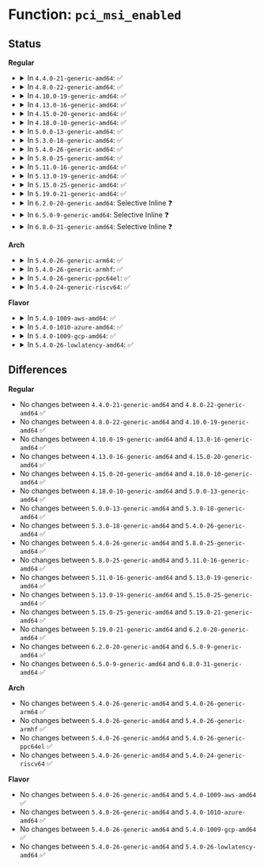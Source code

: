 # Function: <code>pci_msi_enabled</code>

## Status
<b>Regular</b>
<ul>
<li>
<details>
<summary>In <code>4.4.0-21-generic-amd64</code>: ✅</summary>

```c
int pci_msi_enabled()
```

```json
{
  "name": "pci_msi_enabled",
  "collision_type": "Unique Global",
  "inline_type": "No",
  "funcs": [
    {
      "addr": 18446744071583381184,
      "name": "pci_msi_enabled",
      "external": true,
      "loc": "drivers/pci/msi.c:1023",
      "file": "drivers/pci/msi.c",
      "inline": "seen, unknown",
      "caller_inline": [],
      "caller_func": [
        "drivers/pci/quirks.c:nv_msi_ht_cap_quirk_leaf",
        "drivers/pci/quirks.c:nv_msi_ht_cap_quirk_all",
        "drivers/pci/pcie/aer/aerdrv.c:aer_service_init",
        "drivers/acpi/pci_root.c:acpi_pci_root_add"
      ]
    }
  ],
  "symbols": [
    {
      "addr": 18446744071583381184,
      "name": "pci_msi_enabled",
      "section": ".text",
      "bind": "STB_GLOBAL",
      "size": 17
    }
  ]
}
```
</details>
</li>
<li>
<details>
<summary>In <code>4.8.0-22-generic-amd64</code>: ✅</summary>

```c
int pci_msi_enabled()
```

```json
{
  "name": "pci_msi_enabled",
  "collision_type": "Unique Global",
  "inline_type": "No",
  "funcs": [
    {
      "addr": 18446744071583694688,
      "name": "pci_msi_enabled",
      "external": true,
      "loc": "drivers/pci/msi.c:1036",
      "file": "drivers/pci/msi.c",
      "inline": "seen, unknown",
      "caller_inline": [],
      "caller_func": [
        "drivers/pci/quirks.c:nv_msi_ht_cap_quirk_leaf",
        "drivers/pci/quirks.c:nv_msi_ht_cap_quirk_all",
        "drivers/pci/pcie/aer/aerdrv.c:aer_service_init",
        "drivers/acpi/pci_root.c:acpi_pci_root_add"
      ]
    }
  ],
  "symbols": [
    {
      "addr": 18446744071583694688,
      "name": "pci_msi_enabled",
      "section": ".text",
      "bind": "STB_GLOBAL",
      "size": 17
    }
  ]
}
```
</details>
</li>
<li>
<details>
<summary>In <code>4.10.0-19-generic-amd64</code>: ✅</summary>

```c
int pci_msi_enabled()
```

```json
{
  "name": "pci_msi_enabled",
  "collision_type": "Unique Global",
  "inline_type": "No",
  "funcs": [
    {
      "addr": 18446744071583832800,
      "name": "pci_msi_enabled",
      "external": true,
      "loc": "drivers/pci/msi.c:1056",
      "file": "drivers/pci/msi.c",
      "inline": "seen, unknown",
      "caller_inline": [],
      "caller_func": [
        "drivers/pci/quirks.c:nv_msi_ht_cap_quirk_leaf",
        "drivers/pci/quirks.c:nv_msi_ht_cap_quirk_all",
        "drivers/pci/pcie/aer/aerdrv.c:aer_service_init",
        "drivers/acpi/pci_root.c:acpi_pci_root_add"
      ]
    }
  ],
  "symbols": [
    {
      "addr": 18446744071583832800,
      "name": "pci_msi_enabled",
      "section": ".text",
      "bind": "STB_GLOBAL",
      "size": 17
    }
  ]
}
```
</details>
</li>
<li>
<details>
<summary>In <code>4.13.0-16-generic-amd64</code>: ✅</summary>

```c
int pci_msi_enabled()
```

```json
{
  "name": "pci_msi_enabled",
  "collision_type": "Unique Global",
  "inline_type": "No",
  "funcs": [
    {
      "addr": 18446744071583875264,
      "name": "pci_msi_enabled",
      "external": true,
      "loc": "drivers/pci/msi.c:1016",
      "file": "drivers/pci/msi.c",
      "inline": "seen, unknown",
      "caller_inline": [],
      "caller_func": [
        "drivers/pci/quirks.c:nv_msi_ht_cap_quirk_leaf",
        "drivers/pci/quirks.c:nv_msi_ht_cap_quirk_all",
        "drivers/pci/pcie/aer/aerdrv.c:aer_service_init",
        "drivers/acpi/pci_root.c:acpi_pci_root_add"
      ]
    }
  ],
  "symbols": [
    {
      "addr": 18446744071583875264,
      "name": "pci_msi_enabled",
      "section": ".text",
      "bind": "STB_GLOBAL",
      "size": 17
    }
  ]
}
```
</details>
</li>
<li>
<details>
<summary>In <code>4.15.0-20-generic-amd64</code>: ✅</summary>

```c
int pci_msi_enabled()
```

```json
{
  "name": "pci_msi_enabled",
  "collision_type": "Unique Global",
  "inline_type": "No",
  "funcs": [
    {
      "addr": 18446744071584138720,
      "name": "pci_msi_enabled",
      "external": true,
      "loc": "drivers/pci/msi.c:1016",
      "file": "drivers/pci/msi.c",
      "inline": "seen, unknown",
      "caller_inline": [],
      "caller_func": [
        "drivers/pci/quirks.c:nv_msi_ht_cap_quirk_leaf",
        "drivers/pci/quirks.c:nv_msi_ht_cap_quirk_all",
        "drivers/pci/pcie/aer/aerdrv.c:aer_service_init",
        "drivers/acpi/pci_root.c:acpi_pci_root_add"
      ]
    }
  ],
  "symbols": [
    {
      "addr": 18446744071584138720,
      "name": "pci_msi_enabled",
      "section": ".text",
      "bind": "STB_GLOBAL",
      "size": 17
    }
  ]
}
```
</details>
</li>
<li>
<details>
<summary>In <code>4.18.0-10-generic-amd64</code>: ✅</summary>

```c
int pci_msi_enabled()
```

```json
{
  "name": "pci_msi_enabled",
  "collision_type": "Unique Global",
  "inline_type": "No",
  "funcs": [
    {
      "addr": 18446744071584355440,
      "name": "pci_msi_enabled",
      "external": true,
      "loc": "drivers/pci/msi.c:1016",
      "file": "drivers/pci/msi.c",
      "inline": "seen, unknown",
      "caller_inline": [],
      "caller_func": [
        "drivers/pci/quirks.c:nv_msi_ht_cap_quirk_leaf",
        "drivers/pci/quirks.c:nv_msi_ht_cap_quirk_all",
        "drivers/pci/pcie/aer.c:aer_service_init",
        "drivers/acpi/pci_root.c:acpi_pci_root_add"
      ]
    }
  ],
  "symbols": [
    {
      "addr": 18446744071584355440,
      "name": "pci_msi_enabled",
      "section": ".text",
      "bind": "STB_GLOBAL",
      "size": 17
    }
  ]
}
```
</details>
</li>
<li>
<details>
<summary>In <code>5.0.0-13-generic-amd64</code>: ✅</summary>

```c
int pci_msi_enabled()
```

```json
{
  "name": "pci_msi_enabled",
  "collision_type": "Unique Global",
  "inline_type": "No",
  "funcs": [
    {
      "addr": 18446744071584450512,
      "name": "pci_msi_enabled",
      "external": true,
      "loc": "drivers/pci/msi.c:1014",
      "file": "drivers/pci/msi.c",
      "inline": "seen, unknown",
      "caller_inline": [],
      "caller_func": [
        "drivers/pci/quirks.c:nv_msi_ht_cap_quirk_leaf",
        "drivers/pci/quirks.c:nv_msi_ht_cap_quirk_all",
        "drivers/pci/pcie/aer.c:pcie_aer_init",
        "drivers/acpi/pci_root.c:acpi_pci_root_add"
      ]
    }
  ],
  "symbols": [
    {
      "addr": 18446744071584450512,
      "name": "pci_msi_enabled",
      "section": ".text",
      "bind": "STB_GLOBAL",
      "size": 17
    }
  ]
}
```
</details>
</li>
<li>
<details>
<summary>In <code>5.3.0-18-generic-amd64</code>: ✅</summary>

```c
int pci_msi_enabled()
```

```json
{
  "name": "pci_msi_enabled",
  "collision_type": "Unique Global",
  "inline_type": "No",
  "funcs": [
    {
      "addr": 18446744071584647264,
      "name": "pci_msi_enabled",
      "external": true,
      "loc": "drivers/pci/msi.c:1049",
      "file": "drivers/pci/msi.c",
      "inline": "seen, unknown",
      "caller_inline": [],
      "caller_func": [
        "drivers/pci/quirks.c:nv_msi_ht_cap_quirk_leaf",
        "drivers/pci/quirks.c:nv_msi_ht_cap_quirk_all",
        "drivers/pci/pcie/aer.c:pcie_aer_init",
        "drivers/acpi/pci_root.c:negotiate_os_control"
      ]
    }
  ],
  "symbols": [
    {
      "addr": 18446744071584647264,
      "name": "pci_msi_enabled",
      "section": ".text",
      "bind": "STB_GLOBAL",
      "size": 17
    }
  ]
}
```
</details>
</li>
<li>
<details>
<summary>In <code>5.4.0-26-generic-amd64</code>: ✅</summary>

```c
int pci_msi_enabled()
```

```json
{
  "name": "pci_msi_enabled",
  "collision_type": "Unique Global",
  "inline_type": "No",
  "funcs": [
    {
      "addr": 18446744071584784896,
      "name": "pci_msi_enabled",
      "external": true,
      "loc": "drivers/pci/msi.c:1050",
      "file": "drivers/pci/msi.c",
      "inline": "seen, unknown",
      "caller_inline": [],
      "caller_func": [
        "drivers/pci/quirks.c:nv_msi_ht_cap_quirk_leaf",
        "drivers/pci/quirks.c:nv_msi_ht_cap_quirk_all",
        "drivers/pci/pcie/aer.c:pcie_aer_init",
        "drivers/acpi/pci_root.c:negotiate_os_control"
      ]
    }
  ],
  "symbols": [
    {
      "addr": 18446744071584784896,
      "name": "pci_msi_enabled",
      "section": ".text",
      "bind": "STB_GLOBAL",
      "size": 17
    }
  ]
}
```
</details>
</li>
<li>
<details>
<summary>In <code>5.8.0-25-generic-amd64</code>: ✅</summary>

```c
int pci_msi_enabled()
```

```json
{
  "name": "pci_msi_enabled",
  "collision_type": "Unique Global",
  "inline_type": "No",
  "funcs": [
    {
      "addr": 18446744071585476736,
      "name": "pci_msi_enabled",
      "external": true,
      "loc": "drivers/pci/msi.c:1050",
      "file": "drivers/pci/msi.c",
      "inline": "seen, unknown",
      "caller_inline": [],
      "caller_func": [
        "drivers/pci/pcie/aer.c:pci_aer_available",
        "drivers/pci/quirks.c:nv_msi_ht_cap_quirk_leaf",
        "drivers/pci/quirks.c:nv_msi_ht_cap_quirk_all",
        "drivers/acpi/pci_root.c:negotiate_os_control"
      ]
    }
  ],
  "symbols": [
    {
      "addr": 18446744071585476736,
      "name": "pci_msi_enabled",
      "section": ".text",
      "bind": "STB_GLOBAL",
      "size": 17
    }
  ]
}
```
</details>
</li>
<li>
<details>
<summary>In <code>5.11.0-16-generic-amd64</code>: ✅</summary>

```c
int pci_msi_enabled()
```

```json
{
  "name": "pci_msi_enabled",
  "collision_type": "Unique Global",
  "inline_type": "No",
  "funcs": [
    {
      "addr": 18446744071585516976,
      "name": "pci_msi_enabled",
      "external": true,
      "loc": "drivers/pci/msi.c:1074",
      "file": "drivers/pci/msi.c",
      "inline": "seen, unknown",
      "caller_inline": [],
      "caller_func": [
        "drivers/pci/pcie/aer.c:pci_aer_available",
        "drivers/pci/quirks.c:nv_msi_ht_cap_quirk_leaf",
        "drivers/pci/quirks.c:nv_msi_ht_cap_quirk_all",
        "drivers/pci/controller/dwc/pcie-designware-host.c:dw_pcie_host_init",
        "drivers/pci/controller/dwc/pcie-designware-host.c:dw_pcie_host_init",
        "drivers/acpi/pci_root.c:negotiate_os_control"
      ]
    }
  ],
  "symbols": [
    {
      "addr": 18446744071585516976,
      "name": "pci_msi_enabled",
      "section": ".text",
      "bind": "STB_GLOBAL",
      "size": 17
    }
  ]
}
```
</details>
</li>
<li>
<details>
<summary>In <code>5.13.0-19-generic-amd64</code>: ✅</summary>

```c
int pci_msi_enabled()
```

```json
{
  "name": "pci_msi_enabled",
  "collision_type": "Unique Global",
  "inline_type": "No",
  "funcs": [
    {
      "addr": 18446744071585395536,
      "name": "pci_msi_enabled",
      "external": true,
      "loc": "drivers/pci/msi.c:1080",
      "file": "drivers/pci/msi.c",
      "inline": "seen, unknown",
      "caller_inline": [],
      "caller_func": [
        "drivers/pci/pcie/aer.c:pci_aer_available",
        "drivers/pci/quirks.c:nv_msi_ht_cap_quirk_leaf",
        "drivers/pci/quirks.c:nv_msi_ht_cap_quirk_all",
        "drivers/pci/controller/dwc/pcie-designware-host.c:dw_pcie_setup_rc",
        "drivers/pci/controller/dwc/pcie-designware-host.c:dw_pcie_host_init"
      ]
    }
  ],
  "symbols": [
    {
      "addr": 18446744071585395536,
      "name": "pci_msi_enabled",
      "section": ".text",
      "bind": "STB_GLOBAL",
      "size": 17
    }
  ]
}
```
</details>
</li>
<li>
<details>
<summary>In <code>5.15.0-25-generic-amd64</code>: ✅</summary>

```c
int pci_msi_enabled()
```

```json
{
  "name": "pci_msi_enabled",
  "collision_type": "Unique Global",
  "inline_type": "No",
  "funcs": [
    {
      "addr": 18446744071585857776,
      "name": "pci_msi_enabled",
      "external": true,
      "loc": "drivers/pci/msi.c:988",
      "file": "drivers/pci/msi.c",
      "inline": "seen, unknown",
      "caller_inline": [],
      "caller_func": [
        "drivers/pci/pcie/aer.c:pci_aer_available",
        "drivers/pci/quirks.c:nv_msi_ht_cap_quirk_leaf",
        "drivers/pci/quirks.c:nv_msi_ht_cap_quirk_all",
        "drivers/pci/controller/dwc/pcie-designware-host.c:dw_pcie_setup_rc",
        "drivers/pci/controller/dwc/pcie-designware-host.c:dw_pcie_host_init"
      ]
    }
  ],
  "symbols": [
    {
      "addr": 18446744071585857776,
      "name": "pci_msi_enabled",
      "section": ".text",
      "bind": "STB_GLOBAL",
      "size": 17
    }
  ]
}
```
</details>
</li>
<li>
<details>
<summary>In <code>5.19.0-21-generic-amd64</code>: ✅</summary>

```c
int pci_msi_enabled()
```

```json
{
  "name": "pci_msi_enabled",
  "collision_type": "Unique Global",
  "inline_type": "No",
  "funcs": [
    {
      "addr": 18446744071587051456,
      "name": "pci_msi_enabled",
      "external": true,
      "loc": "drivers/pci/msi/msi.c:1137",
      "file": "drivers/pci/msi/msi.c",
      "inline": "seen, unknown",
      "caller_inline": [],
      "caller_func": [
        "drivers/pci/pcie/aer.c:pci_aer_available",
        "drivers/pci/quirks.c:nv_msi_ht_cap_quirk_leaf",
        "drivers/pci/quirks.c:nv_msi_ht_cap_quirk_all",
        "drivers/pci/controller/dwc/pcie-designware-host.c:dw_pcie_setup_rc",
        "drivers/pci/controller/dwc/pcie-designware-host.c:dw_pcie_host_init"
      ]
    }
  ],
  "symbols": [
    {
      "addr": 18446744071587051456,
      "name": "pci_msi_enabled",
      "section": ".text",
      "bind": "STB_GLOBAL",
      "size": 21
    }
  ]
}
```
</details>
</li>
<li>
<details>
<summary>In <code>6.2.0-20-generic-amd64</code>: Selective Inline ❓</summary>

```c
int pci_msi_enabled()
```

```json
{
  "name": "pci_msi_enabled",
  "collision_type": "Unique Global",
  "inline_type": "Selective",
  "funcs": [
    {
      "addr": 18446744071588235348,
      "name": "pci_msi_enabled",
      "external": true,
      "loc": "drivers/pci/msi/api.c:454",
      "file": "drivers/pci/msi/api.c",
      "inline": "not declared, inlined",
      "caller_inline": [
        "drivers/pci/msi/api.c:pci_free_irq_vectors"
      ],
      "caller_func": [
        "drivers/pci/pcie/aer.c:pcie_aer_init",
        "drivers/pci/pcie/aer.c:pci_aer_init",
        "drivers/pci/quirks.c:nv_msi_ht_cap_quirk_leaf",
        "drivers/pci/quirks.c:nv_msi_ht_cap_quirk_all",
        "drivers/pci/controller/dwc/pcie-designware-host.c:dw_pcie_setup_rc",
        "drivers/pci/controller/dwc/pcie-designware-host.c:dw_pcie_host_init"
      ]
    }
  ],
  "symbols": [
    {
      "addr": 18446744071588233392,
      "name": "pci_msi_enabled",
      "section": ".text",
      "bind": "STB_GLOBAL",
      "size": 21
    }
  ]
}
```
</details>
</li>
<li>
<details>
<summary>In <code>6.5.0-9-generic-amd64</code>: Selective Inline ❓</summary>

```c
int pci_msi_enabled()
```

```json
{
  "name": "pci_msi_enabled",
  "collision_type": "Unique Global",
  "inline_type": "Selective",
  "funcs": [
    {
      "addr": 18446744071588510852,
      "name": "pci_msi_enabled",
      "external": true,
      "loc": "drivers/pci/msi/api.c:454",
      "file": "drivers/pci/msi/api.c",
      "inline": "not declared, inlined",
      "caller_inline": [
        "drivers/pci/msi/api.c:pci_free_irq_vectors"
      ],
      "caller_func": [
        "drivers/pci/pcie/aer.c:pcie_aer_init",
        "drivers/pci/pcie/aer.c:pci_aer_init",
        "drivers/pci/quirks.c:nv_msi_ht_cap_quirk_leaf",
        "drivers/pci/quirks.c:nv_msi_ht_cap_quirk_all",
        "drivers/pci/controller/dwc/pcie-designware-host.c:dw_pcie_setup_rc",
        "drivers/pci/controller/dwc/pcie-designware-host.c:dw_pcie_host_init"
      ]
    }
  ],
  "symbols": [
    {
      "addr": 18446744071588508896,
      "name": "pci_msi_enabled",
      "section": ".text",
      "bind": "STB_GLOBAL",
      "size": 21
    }
  ]
}
```
</details>
</li>
<li>
<details>
<summary>In <code>6.8.0-31-generic-amd64</code>: Selective Inline ❓</summary>

```c
int pci_msi_enabled()
```

```json
{
  "name": "pci_msi_enabled",
  "collision_type": "Unique Global",
  "inline_type": "Selective",
  "funcs": [
    {
      "addr": 18446744071588809444,
      "name": "pci_msi_enabled",
      "external": true,
      "loc": "drivers/pci/msi/api.c:454",
      "file": "drivers/pci/msi/api.c",
      "inline": "not declared, inlined",
      "caller_inline": [
        "drivers/pci/msi/api.c:pci_free_irq_vectors"
      ],
      "caller_func": [
        "drivers/pci/pcie/aer.c:pcie_aer_init",
        "drivers/pci/pcie/aer.c:pci_aer_init",
        "drivers/pci/quirks.c:nv_msi_ht_cap_quirk_leaf",
        "drivers/pci/quirks.c:nv_msi_ht_cap_quirk_all",
        "drivers/pci/controller/dwc/pcie-designware-host.c:dw_pcie_setup_rc",
        "drivers/pci/controller/dwc/pcie-designware-host.c:dw_pcie_host_init"
      ]
    }
  ],
  "symbols": [
    {
      "addr": 18446744071588807488,
      "name": "pci_msi_enabled",
      "section": ".text",
      "bind": "STB_GLOBAL",
      "size": 21
    }
  ]
}
```
</details>
</li>
</ul>
<b>Arch</b>
<ul>
<li>
<details>
<summary>In <code>5.4.0-26-generic-arm64</code>: ✅</summary>

```c
int pci_msi_enabled()
```

```json
{
  "name": "pci_msi_enabled",
  "collision_type": "Unique Global",
  "inline_type": "No",
  "funcs": [
    {
      "addr": 18446603336497051040,
      "name": "pci_msi_enabled",
      "external": true,
      "loc": "drivers/pci/msi.c:1050",
      "file": "drivers/pci/msi.c",
      "inline": "seen, unknown",
      "caller_inline": [],
      "caller_func": [
        "drivers/pci/quirks.c:nv_msi_ht_cap_quirk_leaf",
        "drivers/pci/quirks.c:nv_msi_ht_cap_quirk_all",
        "drivers/pci/pcie/aer.c:pcie_aer_init",
        "drivers/pci/controller/dwc/pcie-designware-host.c:dw_pcie_host_init",
        "drivers/pci/controller/dwc/pcie-designware-host.c:dw_pcie_host_init",
        "drivers/pci/controller/dwc/pcie-designware-host.c:dw_pcie_host_init",
        "drivers/pci/controller/dwc/pci-imx6.c:imx6_pcie_probe",
        "drivers/acpi/pci_root.c:acpi_pci_root_add"
      ]
    }
  ],
  "symbols": [
    {
      "addr": 18446603336497051040,
      "name": "pci_msi_enabled",
      "section": ".text",
      "bind": "STB_GLOBAL",
      "size": 32
    }
  ]
}
```
</details>
</li>
<li>
<details>
<summary>In <code>5.4.0-26-generic-armhf</code>: ✅</summary>

```c
int pci_msi_enabled()
```

```json
{
  "name": "pci_msi_enabled",
  "collision_type": "Unique Global",
  "inline_type": "No",
  "funcs": [
    {
      "addr": 3230261672,
      "name": "pci_msi_enabled",
      "external": true,
      "loc": "drivers/pci/msi.c:1050",
      "file": "drivers/pci/msi.c",
      "inline": "seen, unknown",
      "caller_inline": [],
      "caller_func": [
        "drivers/pci/quirks.c:nv_msi_ht_cap_quirk_leaf",
        "drivers/pci/quirks.c:nv_msi_ht_cap_quirk_all",
        "drivers/pci/pcie/aer.c:pcie_aer_init",
        "drivers/pci/controller/dwc/pcie-designware-host.c:dw_pcie_host_init",
        "drivers/pci/controller/dwc/pcie-designware-host.c:dw_pcie_host_init",
        "drivers/pci/controller/dwc/pci-imx6.c:imx6_pcie_probe"
      ]
    }
  ],
  "symbols": [
    {
      "addr": 3230261672,
      "name": "pci_msi_enabled",
      "section": ".text",
      "bind": "STB_GLOBAL",
      "size": 36
    }
  ]
}
```
</details>
</li>
<li>
<details>
<summary>In <code>5.4.0-26-generic-ppc64el</code>: ✅</summary>

```c
int pci_msi_enabled()
```

```json
{
  "name": "pci_msi_enabled",
  "collision_type": "Unique Global",
  "inline_type": "No",
  "funcs": [
    {
      "addr": 13835058055291088832,
      "name": "pci_msi_enabled",
      "external": true,
      "loc": "drivers/pci/msi.c:1050",
      "file": "drivers/pci/msi.c",
      "inline": "seen, unknown",
      "caller_inline": [],
      "caller_func": [
        "drivers/pci/quirks.c:nv_msi_ht_cap_quirk_leaf",
        "drivers/pci/quirks.c:nv_msi_ht_cap_quirk_all"
      ]
    }
  ],
  "symbols": [
    {
      "addr": 13835058055291088832,
      "name": "pci_msi_enabled",
      "section": ".text",
      "bind": "STB_GLOBAL",
      "size": 28
    }
  ]
}
```
</details>
</li>
<li>
<details>
<summary>In <code>5.4.0-24-generic-riscv64</code>: ✅</summary>

```c
int pci_msi_enabled()
```

```json
{
  "name": "pci_msi_enabled",
  "collision_type": "Unique Global",
  "inline_type": "No",
  "funcs": [
    {
      "addr": 18446743936275698568,
      "name": "pci_msi_enabled",
      "external": true,
      "loc": "drivers/pci/msi.c:1050",
      "file": "drivers/pci/msi.c",
      "inline": "seen, unknown",
      "caller_inline": [],
      "caller_func": [
        "drivers/pci/quirks.c:nv_msi_ht_cap_quirk_leaf",
        "drivers/pci/quirks.c:nv_msi_ht_cap_quirk_all",
        "drivers/pci/pcie/aer.c:pcie_aer_init",
        "drivers/pci/controller/dwc/pcie-designware-host.c:dw_pcie_host_init",
        "drivers/pci/controller/dwc/pcie-designware-host.c:dw_pcie_host_init",
        "drivers/pci/controller/dwc/pcie-designware-host.c:dw_pcie_host_init"
      ]
    }
  ],
  "symbols": [
    {
      "addr": 18446743936275698568,
      "name": "pci_msi_enabled",
      "section": ".text",
      "bind": "STB_GLOBAL",
      "size": 34
    }
  ]
}
```
</details>
</li>
</ul>
<b>Flavor</b>
<ul>
<li>
<details>
<summary>In <code>5.4.0-1009-aws-amd64</code>: ✅</summary>

```c
int pci_msi_enabled()
```

```json
{
  "name": "pci_msi_enabled",
  "collision_type": "Unique Global",
  "inline_type": "No",
  "funcs": [
    {
      "addr": 18446744071584733648,
      "name": "pci_msi_enabled",
      "external": true,
      "loc": "drivers/pci/msi.c:1050",
      "file": "drivers/pci/msi.c",
      "inline": "seen, unknown",
      "caller_inline": [],
      "caller_func": [
        "drivers/pci/quirks.c:nv_msi_ht_cap_quirk_leaf",
        "drivers/pci/quirks.c:nv_msi_ht_cap_quirk_all",
        "drivers/pci/pcie/aer.c:pcie_aer_init",
        "drivers/acpi/pci_root.c:negotiate_os_control"
      ]
    }
  ],
  "symbols": [
    {
      "addr": 18446744071584733648,
      "name": "pci_msi_enabled",
      "section": ".text",
      "bind": "STB_GLOBAL",
      "size": 17
    }
  ]
}
```
</details>
</li>
<li>
<details>
<summary>In <code>5.4.0-1010-azure-amd64</code>: ✅</summary>

```c
int pci_msi_enabled()
```

```json
{
  "name": "pci_msi_enabled",
  "collision_type": "Unique Global",
  "inline_type": "No",
  "funcs": [
    {
      "addr": 18446744071584664416,
      "name": "pci_msi_enabled",
      "external": true,
      "loc": "drivers/pci/msi.c:1050",
      "file": "drivers/pci/msi.c",
      "inline": "seen, unknown",
      "caller_inline": [],
      "caller_func": [
        "drivers/pci/quirks.c:nv_msi_ht_cap_quirk_leaf",
        "drivers/pci/quirks.c:nv_msi_ht_cap_quirk_all",
        "drivers/pci/pcie/aer.c:pcie_aer_init",
        "drivers/acpi/pci_root.c:negotiate_os_control"
      ]
    }
  ],
  "symbols": [
    {
      "addr": 18446744071584664416,
      "name": "pci_msi_enabled",
      "section": ".text",
      "bind": "STB_GLOBAL",
      "size": 17
    }
  ]
}
```
</details>
</li>
<li>
<details>
<summary>In <code>5.4.0-1009-gcp-amd64</code>: ✅</summary>

```c
int pci_msi_enabled()
```

```json
{
  "name": "pci_msi_enabled",
  "collision_type": "Unique Global",
  "inline_type": "No",
  "funcs": [
    {
      "addr": 18446744071584735056,
      "name": "pci_msi_enabled",
      "external": true,
      "loc": "drivers/pci/msi.c:1050",
      "file": "drivers/pci/msi.c",
      "inline": "seen, unknown",
      "caller_inline": [],
      "caller_func": [
        "drivers/pci/quirks.c:nv_msi_ht_cap_quirk_leaf",
        "drivers/pci/quirks.c:nv_msi_ht_cap_quirk_all",
        "drivers/pci/pcie/aer.c:pcie_aer_init",
        "drivers/acpi/pci_root.c:negotiate_os_control"
      ]
    }
  ],
  "symbols": [
    {
      "addr": 18446744071584735056,
      "name": "pci_msi_enabled",
      "section": ".text",
      "bind": "STB_GLOBAL",
      "size": 17
    }
  ]
}
```
</details>
</li>
<li>
<details>
<summary>In <code>5.4.0-26-lowlatency-amd64</code>: ✅</summary>

```c
int pci_msi_enabled()
```

```json
{
  "name": "pci_msi_enabled",
  "collision_type": "Unique Global",
  "inline_type": "No",
  "funcs": [
    {
      "addr": 18446744071584842624,
      "name": "pci_msi_enabled",
      "external": true,
      "loc": "drivers/pci/msi.c:1050",
      "file": "drivers/pci/msi.c",
      "inline": "seen, unknown",
      "caller_inline": [],
      "caller_func": [
        "drivers/pci/quirks.c:nv_msi_ht_cap_quirk_leaf",
        "drivers/pci/quirks.c:nv_msi_ht_cap_quirk_all",
        "drivers/pci/pcie/aer.c:pcie_aer_init",
        "drivers/acpi/pci_root.c:negotiate_os_control"
      ]
    }
  ],
  "symbols": [
    {
      "addr": 18446744071584842624,
      "name": "pci_msi_enabled",
      "section": ".text",
      "bind": "STB_GLOBAL",
      "size": 17
    }
  ]
}
```
</details>
</li>
</ul>

## Differences
<b>Regular</b>
<ul>
<li>
No changes between <code>4.4.0-21-generic-amd64</code> and <code>4.8.0-22-generic-amd64</code> ✅
</li>
<li>
No changes between <code>4.8.0-22-generic-amd64</code> and <code>4.10.0-19-generic-amd64</code> ✅
</li>
<li>
No changes between <code>4.10.0-19-generic-amd64</code> and <code>4.13.0-16-generic-amd64</code> ✅
</li>
<li>
No changes between <code>4.13.0-16-generic-amd64</code> and <code>4.15.0-20-generic-amd64</code> ✅
</li>
<li>
No changes between <code>4.15.0-20-generic-amd64</code> and <code>4.18.0-10-generic-amd64</code> ✅
</li>
<li>
No changes between <code>4.18.0-10-generic-amd64</code> and <code>5.0.0-13-generic-amd64</code> ✅
</li>
<li>
No changes between <code>5.0.0-13-generic-amd64</code> and <code>5.3.0-18-generic-amd64</code> ✅
</li>
<li>
No changes between <code>5.3.0-18-generic-amd64</code> and <code>5.4.0-26-generic-amd64</code> ✅
</li>
<li>
No changes between <code>5.4.0-26-generic-amd64</code> and <code>5.8.0-25-generic-amd64</code> ✅
</li>
<li>
No changes between <code>5.8.0-25-generic-amd64</code> and <code>5.11.0-16-generic-amd64</code> ✅
</li>
<li>
No changes between <code>5.11.0-16-generic-amd64</code> and <code>5.13.0-19-generic-amd64</code> ✅
</li>
<li>
No changes between <code>5.13.0-19-generic-amd64</code> and <code>5.15.0-25-generic-amd64</code> ✅
</li>
<li>
No changes between <code>5.15.0-25-generic-amd64</code> and <code>5.19.0-21-generic-amd64</code> ✅
</li>
<li>
No changes between <code>5.19.0-21-generic-amd64</code> and <code>6.2.0-20-generic-amd64</code> ✅
</li>
<li>
No changes between <code>6.2.0-20-generic-amd64</code> and <code>6.5.0-9-generic-amd64</code> ✅
</li>
<li>
No changes between <code>6.5.0-9-generic-amd64</code> and <code>6.8.0-31-generic-amd64</code> ✅
</li>
</ul>
<b>Arch</b>
<ul>
<li>
No changes between <code>5.4.0-26-generic-amd64</code> and <code>5.4.0-26-generic-arm64</code> ✅
</li>
<li>
No changes between <code>5.4.0-26-generic-amd64</code> and <code>5.4.0-26-generic-armhf</code> ✅
</li>
<li>
No changes between <code>5.4.0-26-generic-amd64</code> and <code>5.4.0-26-generic-ppc64el</code> ✅
</li>
<li>
No changes between <code>5.4.0-26-generic-amd64</code> and <code>5.4.0-24-generic-riscv64</code> ✅
</li>
</ul>
<b>Flavor</b>
<ul>
<li>
No changes between <code>5.4.0-26-generic-amd64</code> and <code>5.4.0-1009-aws-amd64</code> ✅
</li>
<li>
No changes between <code>5.4.0-26-generic-amd64</code> and <code>5.4.0-1010-azure-amd64</code> ✅
</li>
<li>
No changes between <code>5.4.0-26-generic-amd64</code> and <code>5.4.0-1009-gcp-amd64</code> ✅
</li>
<li>
No changes between <code>5.4.0-26-generic-amd64</code> and <code>5.4.0-26-lowlatency-amd64</code> ✅
</li>
</ul>
